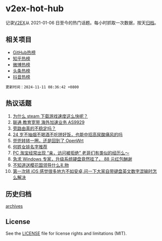 # v2ex-hot-hub

 记录[V2EX](https://www.v2ex.com/)从 2021-01-06 日至今的热门话题。每小时抓取一次数据，按天[归档](archives)。
 
 ## 相关项目

- [GitHub热榜](https://github.com/it985/github-hot-hub)
- [知乎热榜](https://github.com/it985/zhihu-hot-hub)
- [微博热榜](https://github.com/it985/weibo-hot-hub)
- [头条热榜](https://github.com/it985/toutiao-hot-hub)
- [抖音热榜](https://github.com/it985/douyin-hot-hub)


 `更新时间：2024-11-11 08:36:42 +0800`

## 热议话题

1. [为什么 steam 下载游戏速度这么快呢？](https://www.v2ex.com/t/1088137)
1. [联通 教育宽带 海外加速业务 AS9929](https://www.v2ex.com/t/1088183)
1. [旁路由真的不稳定吗？](https://www.v2ex.com/t/1088148)
1. [24 岁不抽烟不喝酒不吃拼好饭，也能中招高尿酸痛风的吗](https://www.v2ex.com/t/1088224)
1. [兜兜转转一圈，还是回到了 OpenWrt](https://www.v2ex.com/t/1088216)
1. [何姓女娃名字推荐](https://www.v2ex.com/t/1088274)
1. [PC 淘宝经常出现 “亲，访问被拒绝” 老哥们有类似的经历么～](https://www.v2ex.com/t/1088129)
1. [急求 Windows 专家，升级系统硬盘竟然挂了， 88 元红包酬谢](https://www.v2ex.com/t/1088180)
1. [不知道送樱花国领导什么礼物](https://www.v2ex.com/t/1088164)
1. [第一次转 iOS 感觉很多地方不如安卓,问一下大家自带键盘英文数字混输时怎么解决](https://www.v2ex.com/t/1088160)

## 历史归档

[archives](archives)

## License

See the [LICENSE](LICENSE) file for license rights and limitations (MIT).
